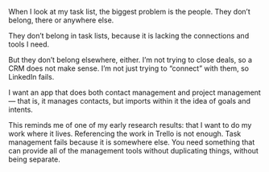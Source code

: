 When I look at my task list, the biggest problem is the people. They don’t belong, there or anywhere else.

They don’t belong in task lists, because it is lacking the connections and tools I need.

But they don’t belong elsewhere, either. I’m not trying to close deals, so a CRM does not make sense. I’m not just trying to “connect” with them, so LinkedIn fails.

I want an app that does both contact management and project management — that is, it manages contacts, but imports within it the idea of goals and intents.

This reminds me of one of my early research results: that I want to do my work where it lives. Referencing the work in Trello is not enough. Task management fails because it is somewhere else. You need something that can provide all of the management tools without duplicating things, without being separate.